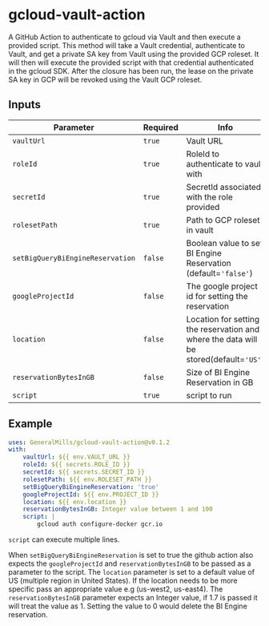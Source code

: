 # gcloud-vault-action

A GitHub Action to authenticate to gcloud via Vault and then execute a provided script.
This method will take a Vault credential, authenticate to Vault, and get a private SA key from Vault using the provided GCP roleset. It will then will execute the provided script with that credential authenticated in the gcloud SDK. After the closure has been run, the lease on the private SA key in GCP will be revoked using the Vault GCP roleset.

## Inputs

| Parameter                         | Required | Info                                                                                   |
| --------------------------------- | -------- | -------------------------------------------------------------------------------------- |
| `vaultUrl`                        | `true`   | Vault URL                                                                              |
| `roleId`                          | `true`   | RoleId to authenticate to vault with                                                   |
| `secretId`                        | `true`   | SecretId associated with the role provided                                             |
| `rolesetPath`                     | `true`   | Path to GCP roleset in vault                                                           |
| `setBigQueryBiEngineReservation`  | `false`  | Boolean value to set BI Engine Reservation (default=`'false'`)                         |
| `googleProjectId`                 | `false`  | The google project id for setting the reservation                                      |
| `location`                        | `false`  | Location for setting the reservation and where the data will be stored(default=`'US'`) |
| `reservationBytesInGB`            | `false`  | Size of BI Engine Reservation in GB                                                    |
| `script`                          | `true`   | script to run                                                                          |

## Example

```yaml
uses: GeneralMills/gcloud-vault-action@v0.1.2
with:
    vaultUrl: ${{ env.VAULT_URL }}
    roleId: ${{ secrets.ROLE_ID }}
    secretId: ${{ secrets.SECRET_ID }}
    rolesetPath: ${{ env.ROLESET_PATH }}
    setBigQueryBiEngineReservation: 'true'
    googleProjectId: ${{ env.PROJECT_ID }}
    location: ${{ env.location }}
    reservationBytesInGB: Integer value between 1 and 100
    script: |
        gcloud auth configure-docker gcr.io
```

`script` can execute multiple lines.

When `setBigQueryBiEngineReservation` is set to true the github action also expects the `googleProjectId` and `reservationBytesInGB` to be passed as a parameter to the script. The `location` parameter is set to a default value of US (multiple region in United States). If the location needs to be more specific pass an appropriate value e.g (us-west2, us-east4). The `reservationBytesInGB` parameter expects an Integer value, if 1.7 is passed it will treat the value as 1. Setting the value to 0 would delete the BI Engine reservation.
